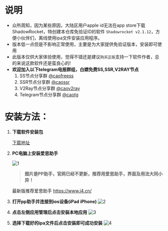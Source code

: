 # 说明
- 众所周知，因为某些原因，大陆区用户apple id无法在app store下载ShadowRocket，特创建本仓库免验证ID的软件 `Shadowrocket v2.1.12`，方便小伙伴们，离线使用ipa文件安装应用程序。
- 版本低一点但是不影响正常使用，主要是为大家提供免验证版本，安装即可使用
- 此版本仅供大家体验使用，觉得不错还是建议`购买正版`支持一下软件作者，总的来说这款软件还是蛮良心的!
- **欢迎加入以下telegram电报群组，白嫖免费SS,SSR,V2RAY节点**
  1. SS节点分享群  [@caofreess](https://www.t.me/caofreess)
  2. SSR节点分享群 [@caossr](https://www.t.me/caossr)
  3. V2Ray节点分享群  [@caov2ray](https://www.t.me/caov2ray)
  4. Telegram节点分享群  [@caotg](https://www.t.me/caotg)

# 安装方法：

1. **下载软件安装包**

   [下载地址](https://github.com/caovps/IOS_SSR_SS_V2RAY/raw/master/Shadowrocket_2.1.12%EF%BC%88%E6%AD%A3%E7%89%88%E5%85%8D%E9%AA%8C%E8%AF%81id%EF%BC%89.ipa)

2. **PC电脑上安装爱思助手**

     ![1](https://github.com/caovps/IOS_SSR_SS_V2RAY/blob/master/images/1.png)

     

     >  **图片是PP助手，官网已经不更新，推荐用爱思助手，界面及用法大同小异！**

     最新版推荐爱思助手 https://www.i4.cn/

3. **打开pp助手并连接到ios设备(iPad iPhone)**
     ![2](https://github.com/caovps/IOS_SSR_SS_V2RAY/blob/master/images/2.png)

4. **点击左侧应用管理后点击安装本地应用**
     ![3](https://github.com/caovps/IOS_SSR_SS_V2RAY/blob/master/images/3.png)

5. **选择下载好的ipa文件后点击安装即可成功安装**
     ![4](https://github.com/caovps/IOS_SSR_SS_V2RAY/blob/master/images/4.png)
